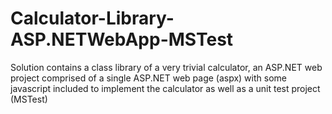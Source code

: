 # Calculator-Library-ASP.NETWebApp-MSTest

Solution contains a class library of a very trivial calculator, 
an ASP.NET web project comprised of a single ASP.NET web page (aspx) with some javascript included to implement the calculator
as well as a unit test project (MSTest)
